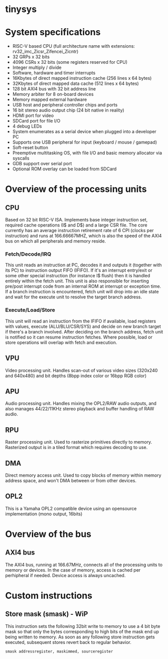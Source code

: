 # tinysys

# System specifications

- RISC-V based CPU (full architecture name with extensions: rv32_imc_Zicsr_Zifencei_Zicntr)
- 32 GRPs x 32 bits
- 4096 CSRs x 32 bits (some registers reserved for CPU)
- Integer multiply / divide
- Software, hardware and timer interrupts
- 16Kbytes of direct mapped instruction cache (256 lines x 64 bytes)
- 32Kbytes of direct mapped data cache (512 lines x 64 bytes)
- 128 bit AXI4 bus with 32 bit address line
- Memory arbiter for 8 on-board devices
- Memory mapped external hardware
- USB host and peripheral controller chips and ports
- 16 bit stereo audio output chip (24 bit native in reality)
- HDMI port for video
- SDCard port for file I/O
- 4 debug LEDs
- System enumerates as a serial device when plugged into a developer PC
- Supports one USB peripheral for input (keyboard / mouse / gamepad)
- Soft-reset button
- Preemptive multitasking OS, with file I/O and basic memory allocator via syscalls
- GDB support over serial port
- Optional ROM overlay can be loaded from SDCard

# Overview of the processing units

## CPU
Based on 32 bit RISC-V ISA. Implements base integer instruction set, required cache operations (I$ and D$) and a large CSR file.
The core currently has an average instruction retirement rate of 6 CPI (clocks per instruction) and runs at 166.66667MHZ, which
is also the speed of the AXI4 bus on which all peripherals and memory reside.

### Fetch/Decode/IRQ
This unit reads an instruction at PC, decodes it and outputs it (together with its PC) to instruction output FIFO (IFIFO). If it's an interrupt entry/exit or some other special instruction (for instance I$ flush) then it is handled entirely within the fetch unit. This unit is also responsible for inserting pre/post interrupt code from an internal ROM at interrupt or exception time. If a branch instruction is encountered, fetch unit will drop into an idle state and wait for the execute unit to resolve the target branch address.

### Execute/Load/Store
This unit will read an instruction from the IFIFO if available, load registers with values, execute (ALU/BLU/CSR/SYS) and decide on new branch target if there's a branch involved. After deciding on the branch address, fetch unit is notified so it can resume instruction fetches. Where possible, load or store operations will overlap with fetch and execution.

## VPU
Video processing unit. Handles scan-out of various video sizes (320x240 and 640x480) and bit depths (8bpp index color or 16bpp RGB color)

## APU
Audio processing unit. Handles mixing the OPL2/RAW audio outputs, and also manages 44/22/11KHz stereo playback and buffer handling of RAW audio.

## RPU
Raster processing unit. Used to rasterize primitives directly to memory. Rasterized output is in a tiled format which requires decoding to use.

## DMA
Direct memory access unit. Used to copy blocks of memory within memory address space, and won't DMA between or from other devices.

## OPL2
This is a Yamaha OPL2 compatible device using an opensource implementation (mono output, 16bits)

# Overview of the bus

## AXI4 bus
The AXI4 bus, running at 166.67MHz, connects all of the processing units to memory or devices. In the case of memory, access is cached per perhipheral if needed. Device access is always uncached.

# Custom instructions

## Store mask (smask) - WiP

This instruction sets the following 32bit write to memory to use a 4 bit byte mask so that only the bytes corresponding to high bits of the mask end up being written to memory.
As soon as any following store instruction gets executed, subsequent stores revert back to regular behavior.

```smask addressregister, maskimmed, sourceregister```

